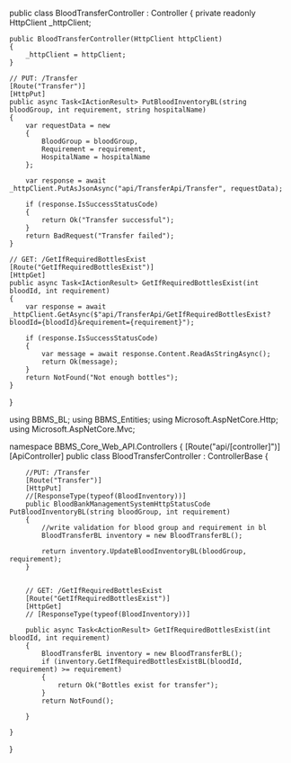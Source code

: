public class BloodTransferController : Controller
{
    private readonly HttpClient _httpClient;

    public BloodTransferController(HttpClient httpClient)
    {
        _httpClient = httpClient;
    }

    // PUT: /Transfer
    [Route("Transfer")]
    [HttpPut]
    public async Task<IActionResult> PutBloodInventoryBL(string bloodGroup, int requirement, string hospitalName)
    {
        var requestData = new
        {
            BloodGroup = bloodGroup,
            Requirement = requirement,
            HospitalName = hospitalName
        };

        var response = await _httpClient.PutAsJsonAsync("api/TransferApi/Transfer", requestData);

        if (response.IsSuccessStatusCode)
        {
            return Ok("Transfer successful");
        }
        return BadRequest("Transfer failed");
    }

    // GET: /GetIfRequiredBottlesExist
    [Route("GetIfRequiredBottlesExist")]
    [HttpGet]
    public async Task<IActionResult> GetIfRequiredBottlesExist(int bloodId, int requirement)
    {
        var response = await _httpClient.GetAsync($"api/TransferApi/GetIfRequiredBottlesExist?bloodId={bloodId}&requirement={requirement}");

        if (response.IsSuccessStatusCode)
        {
            var message = await response.Content.ReadAsStringAsync();
            return Ok(message);
        }
        return NotFound("Not enough bottles");
    }
}







using BBMS_BL;
using BBMS_Entities;
using Microsoft.AspNetCore.Http;
using Microsoft.AspNetCore.Mvc;

namespace BBMS_Core_Web_API.Controllers
{
    [Route("api/[controller]")]
    [ApiController]
    public class BloodTransferController : ControllerBase
    {

        //PUT: /Transfer
        [Route("Transfer")]
        [HttpPut]
        //[ResponseType(typeof(BloodInventory))]
        public BloodBankManagementSystemHttpStatusCode PutBloodInventoryBL(string bloodGroup, int requirement)
        {
            //write validation for blood group and requirement in bl
            BloodTransferBL inventory = new BloodTransferBL();

            return inventory.UpdateBloodInventoryBL(bloodGroup, requirement);
        }


        // GET: /GetIfRequiredBottlesExist
        [Route("GetIfRequiredBottlesExist")]
        [HttpGet]
        // [ResponseType(typeof(BloodInventory))]

        public async Task<ActionResult> GetIfRequiredBottlesExist(int bloodId, int requirement)
        {
            BloodTransferBL inventory = new BloodTransferBL();
            if (inventory.GetIfRequiredBottlesExistBL(bloodId, requirement) >= requirement)
            {
                return Ok("Bottles exist for transfer");
            }
            return NotFound();

        }

    }
}
